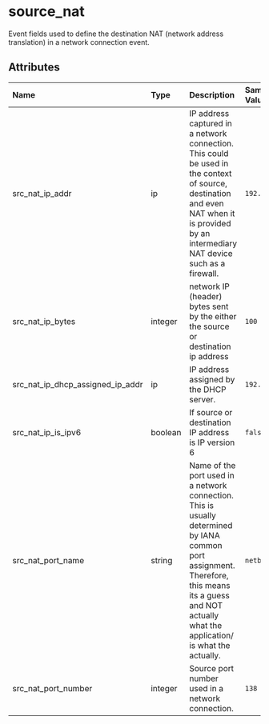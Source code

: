 # source_nat

Event fields used to define the destination NAT (network address translation) in a network connection event.

## Attributes

| Name | Type | Description | Sample Value |
|:---|:---|:---|:---|
 | src_nat_ip_addr | ip | IP address captured in a network connection. This could be used in the context of source, destination and even NAT when it is provided by an intermediary NAT device such as a firewall. | ```192.168.1.2``` |
 | src_nat_ip_bytes | integer | network IP (header) bytes sent by the either the source or destination ip address | ```100``` |
 | src_nat_ip_dhcp_assigned_ip_addr | ip | IP address assigned by the DHCP server. | ```192.168.1.2``` |
 | src_nat_ip_is_ipv6 | boolean | If source or destination IP address is IP version 6 | ```false``` |
 | src_nat_port_name | string | Name of the port used in a network connection. This is usually determined by IANA common port assignment. Therefore, this means its a guess and NOT actually what the application/ is what the actually. | ```netbios-dgm``` |
 | src_nat_port_number | integer | Source port number used in a network connection. | ```138``` |
